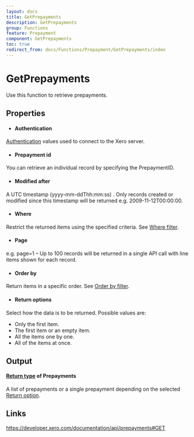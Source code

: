 ```yaml
---
layout: docs
title: GetPrepayments
description: GetPrepayments
group: Functions
feature: Prepayment
component: GetPrepayments
toc: true
redirect_from: docs/Functions/Prepayment/GetPrepayments/index
---
```

GetPrepayments
============

Use this function to retrieve prepayments.

Properties
----------

- #### Authentication
[Authentication](../../../Common/Authentication/Index.md) values used to connect to the Xero server.
- #### Prepayment id
You can retrieve an individual record by specifying the PrepaymentID.
- #### Modified after
A UTC timestamp (yyyy-mm-ddThh:mm:ss) . Only records created or modified since this timestamp will be returned e.g. 2009-11-12T00:00:00.
- #### Where
Restrict the returned items using the specified criteria. See [Where filter](../../../Common/Filters/Where/Index.md).
- #### Page
e.g. page=1 – Up to 100 records will be returned in a single API call with line items shown for each record.
- #### Order by
Return items in a specific order. See [Order by filter](../../../Common/Filters/OrderBy/Index.md).
- #### Return options
Select how the data is to be returned. Possible values are:
  * Only the first item.
  * The first item or an empty item. 
  * All the items one by one.
  * All of the items at once.


Output
-----
#### [Return type](#return-options) of Prepayments
A list of prepayments or a single prepayment depending on the selected [Return option](#return-options).

Links
-----

https://developer.xero.com/documentation/api/prepayments#GET
